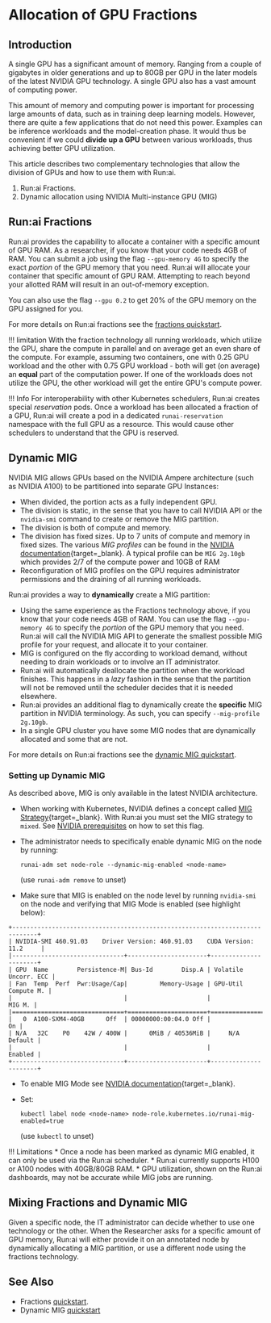 # Allocation of GPU Fractions

##  Introduction

A single GPU has a significant amount of memory. Ranging from a couple of gigabytes in older generations and up to 80GB per GPU in the later models of the latest NVIDIA GPU technology. A single GPU also has a vast amount of computing power. 

This amount of memory and computing power is important for processing large amounts of data, such as in training deep learning models. However, there are quite a few applications that do not need this power. Examples can be inference workloads and the model-creation phase. It would thus be convenient if we could __divide up a GPU__ between various workloads, thus achieving better GPU utilization. 

This article describes two complementary technologies that allow the division of GPUs and how to use them with Run:ai.

1. Run:ai Fractions. 
2. Dynamic allocation using NVIDIA Multi-instance GPU (MIG)


## Run:ai Fractions

Run:ai provides the capability to allocate a container with a specific amount of GPU RAM. As a researcher, if you know that your code needs 4GB of RAM. You can submit a job using the flag `--gpu-memory 4G` to specify the exact _portion_ of the GPU memory that you need. Run:ai will allocate your container that specific amount of GPU RAM. Attempting to reach beyond your allotted RAM will result in an out-of-memory exception. 

You can also use the flag `--gpu 0.2` to get 20% of the GPU memory on the GPU assigned for you. 

For more details on Run:ai fractions see the [fractions quickstart](../Walkthroughs/walkthrough-fractions.md).


!!! limitation
    With the fraction technology all running workloads, which utilize the GPU, share the compute in parallel and on average get an even share of the compute. For example, assuming two containers, one with 0.25 GPU workload and the other with 0.75 GPU workload - both will get (on average) an __equal__ part of the computation power. If one of the workloads does not utilize the GPU, the other workload will get the entire GPU's compute power.

!!! Info
    For interoperability with other Kubernetes schedulers, Run:ai creates special _reservation_ pods. Once a workload has been allocated a fraction of a GPU, Run:ai will create a pod in a dedicated `runai-reservation` namespace with the full GPU as a resource. This would cause other schedulers to understand that the GPU is reserved.    

## Dynamic MIG

NVIDIA MIG allows GPUs based on the NVIDIA Ampere architecture (such as NVIDIA A100) to be partitioned into separate GPU Instances:

* When divided, the portion acts as a fully independent GPU.
* The division is static, in the sense that you have to call NVIDIA API or the `nvidia-smi` command to create or remove the MIG partition. 
* The division is both of compute and memory.
* The division has fixed sizes.  Up to 7 units of compute and memory in fixed sizes. The various _MIG profiles_ can be found in the [NVIDIA documentation](https://docs.nvidia.com/datacenter/tesla/mig-user-guide/index.html){target=_blank}. A typical profile can be `MIG 2g.10gb` which provides 2/7 of the compute power and 10GB of RAM
* Reconfiguration of MIG profiles on the GPU requires administrator permissions and the draining of all running workloads. 


Run:ai provides a way to __dynamically__ create a MIG partition:

* Using the same experience as the Fractions technology above, if you know that your code needs 4GB of RAM. You can use the flag `--gpu-memory 4G` to specify the _portion_ of the GPU memory that you need. Run:ai will call the NVIDIA MIG API to generate the smallest possible MIG profile for your request, and allocate it to your container. 
* MIG is configured on the fly according to workload demand, without needing to drain workloads or to involve an IT administrator.
* Run:ai will automatically deallocate the partition when the workload finishes. This happens in a _lazy_ fashion in the sense that the partition will not be removed until the scheduler decides that it is needed elsewhere. 
* Run:ai provides an additional flag to dynamically create the __specific__ MIG partition in NVIDIA terminology. As such, you can specify `--mig-profile 2g.10gb`.  
* In a single GPU cluster you have some MIG nodes that are dynamically allocated and some that are not.

For more details on Run:ai fractions see the [dynamic MIG quickstart](../Walkthroughs/quickstart-mig.md).


### Setting up Dynamic MIG

As described above, MIG is only available in the latest NVIDIA architecture. 

* When working with Kubernetes, NVIDIA defines a concept called [MIG Strategy](https://docs.nvidia.com/datacenter/cloud-native/kubernetes/mig-k8s.html#mig-strategies){target=_blank}. With Run:ai you must set the MIG strategy to `mixed`. See [NVIDIA prerequisites](../../admin/runai-setup/cluster-setup/cluster-prerequisites.md#nvidia-gpu-operator) on how to set this flag. 
* The administrator needs to specifically enable dynamic MIG on the node by running: 
    
    ```
    runai-adm set node-role --dynamic-mig-enabled <node-name>
    ```
    (use `runai-adm remove` to unset)


* Make sure that MIG is enabled on the node level by running `nvidia-smi` on the node and verifying that MIG Mode is enabled (see highlight below):

``` hl_lines="10"
+-----------------------------------------------------------------------------+
| NVIDIA-SMI 460.91.03    Driver Version: 460.91.03    CUDA Version: 11.2     |
|-------------------------------+----------------------+----------------------+
| GPU  Name        Persistence-M| Bus-Id        Disp.A | Volatile Uncorr. ECC |
| Fan  Temp  Perf  Pwr:Usage/Cap|         Memory-Usage | GPU-Util  Compute M. |
|                               |                      |               MIG M. |
|===============================+======================+======================|
|   0  A100-SXM4-40GB      Off  | 00000000:00:04.0 Off |                   On |
| N/A   32C    P0    42W / 400W |      0MiB / 40536MiB |     N/A      Default |
|                               |                      |              Enabled |
+-------------------------------+----------------------+----------------------+
```

* To enable MIG Mode see [NVIDIA documentation](https://docs.nvidia.com/datacenter/tesla/mig-user-guide/index.html#enable-mig-mode){target=_blank}.

* Set:
    ```
    kubectl label node <node-name> node-role.kubernetes.io/runai-mig-enabled=true
    ```
   (use `kubectl` to unset)

!!! Limitations
    * Once a node has been marked as dynamic MIG enabled, it can only be used via the Run:ai scheduler.
    * Run:ai currently supports H100 or A100 nodes with 40GB/80GB RAM.
    * GPU utilization, shown on the Run:ai dashboards, may not be accurate while MIG jobs are running.

## Mixing Fractions and Dynamic MIG

Given a specific node, the IT administrator can decide whether to use one technology or the other. When the Researcher asks for a specific amount of GPU memory, Run:ai will either provide it on an annotated node by dynamically allocating a MIG partition, or use a different node using the fractions technology.



## See Also

* Fractions [quickstart](../Walkthroughs/walkthrough-fractions.md).
* Dynamic MIG [quickstart](../Walkthroughs/quickstart-mig.md)

